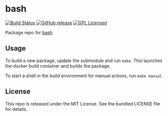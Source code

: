 bash
==========

[![Build Status](https://img.shields.io/travis/com/amylum/bash.svg)](https://travis-ci.com/amylum/bash)
[![GitHub release](https://img.shields.io/github/release/amylum/bash.svg)](https://github.com/amylum/bash/releases)
[![GPL Licensed](http://img.shields.io/badge/license-GPL3-green.svg)](https://tldrlegal.com/license/gnu-general-public-license-v3-(gpl-3))

Package repo for [bash](http://www.gnu.org/software/bash/bash.html)

## Usage

To build a new package, update the submodule and run `make`. This launches the docker build container and builds the package.

To start a shell in the build environment for manual actions, run `make manual`.

## License

This repo is released under the MIT License. See the bundled LICENSE file for details.

